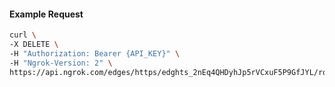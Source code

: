 <!-- Code generated for API Clients. DO NOT EDIT. -->

#### Example Request

```bash
curl \
-X DELETE \
-H "Authorization: Bearer {API_KEY}" \
-H "Ngrok-Version: 2" \
https://api.ngrok.com/edges/https/edghts_2nEq4QHDyhJp5rVCxuF5P9GfJYL/routes/edghtsrt_2nEq4Q81rvNortsBF8WAYmhwOAk/user_agent_filter
```
